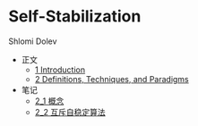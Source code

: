 # Self-Stabilization

Shlomi Dolev

- 正文
  -  [1 Introduction](1.md)
  -  [2 Definitions, Techniques, and Paradigms](2.md)
- 笔记
  -  [2_1 概念](2_1.md)
  -  [2_2 互斥自稳定算法](2_2.md)